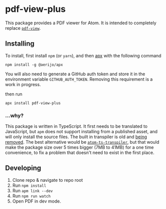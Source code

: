 # pdf-view-plus

This package provides a PDF viewer for Atom. It is intended to completely replace [`pdf-view`](https://atom.io/packages/pdf-view).

## Installing

To install, first install `npm` (or `yarn`), and then [apx](https://www.npmjs.com/package/@aerijo/apx) with the following command
```
npm install -g @aerijo/apx
```
You will also need to generate a GitHub auth token and store it in the environment variable `GITHUB_AUTH_TOKEN`. Removing this requirement is a work in progress.

then run
```
apx install pdf-view-plus
```


### ...why?

This package is written in TypeScript. It first needs to be translated to JavaScript, but `apm` does not support installing from a published asset, and will only install the source files. The built in transpiler is old and [being removed](https://github.com/atom/atom/issues/17001). The best alternative would be [`atom-ts-transpiler`](https://github.com/smhxx/atom-ts-transpiler), but that would make the package size over 5 times bigger (7MB to 41MB) for a one time convenience, to fix a problem that doesn't need to exist in the first place.


## Developing

1. Clone repo & navigate to repo root
2. Run `npm install`
4. Run `apm link --dev`
3. Run `npm run watch`
5. Open PDF in dev mode.
